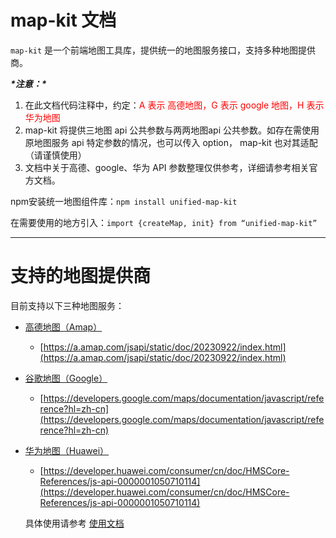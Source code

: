 # map-kit 文档

`map-kit` 是一个前端地图工具库，提供统一的地图服务接口，支持多种地图提供商。

***\*注意：\****

1. 在此文档代码注释中，约定：<font color='red'>A 表示 高德地图，G 表示 google 地图，H 表示 华为地图</font>
2. map-kit 将提供三地图 api 公共参数与两两地图api 公共参数。如存在需使用原地图服务 api 特定参数的情况，也可以传入 option， map-kit 也对其适配（请谨慎使用）
3. 文档中关于高德、google、华为 API 参数整理仅供参考，详细请参考相关官方文档。

npm安装统一地图组件库：`npm install unified-map-kit`

在需要使用的地方引入：`import {createMap, init} from “unified-map-kit”`

---

# 支持的地图提供商

目前支持以下三种地图服务：

+ [高德地图（Amap）](https://lbs.amap.com/api/javascript-api-v2/guide/abc/load)
  - [https://a.amap.com/jsapi/static/doc/20230922/index.html](https://a.amap.com/jsapi/static/doc/20230922/index.html)
+ [谷歌地图（Google）](https://developers.google.com/maps/documentation/javascript/load-maps-js-api?hl=zh-cn)
  - [https://developers.google.com/maps/documentation/javascript/reference?hl=zh-cn](https://developers.google.com/maps/documentation/javascript/reference?hl=zh-cn)
+ [华为地图（Huawei）](https://developer.huawei.com/consumer/cn/doc/HMSCore-Guides/javascript-api-0000001050162106)
  - [https://developer.huawei.com/consumer/cn/doc/HMSCore-References/js-api-0000001050710114](https://developer.huawei.com/consumer/cn/doc/HMSCore-References/js-api-0000001050710114)

  具体使用请参考 [使用文档](./map-kit.md)
